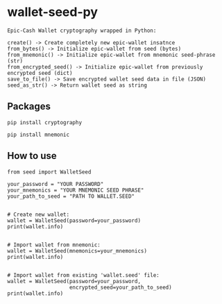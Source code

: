 # wallet-seed-py
    Epic-Cash Wallet cryptography wrapped in Python:

    create() -> Create completely new epic-wallet insatnce
    from_bytes() -> Initialize epic-wallet from seed (bytes)
    from_mnemonic() -> Initialize epic-wallet from mnemonic seed-phrase (str)
    from_encrypted_seed() -> Initialize epic-wallet from previously encrypted seed (dict)
    save_to_file() -> Save encrypted wallet seed data in file (JSON)
    seed_as_str() -> Return wallet seed as string

## Packages
`pip install cryptography`

`pip install mnemonic`
## How to use
```
from seed import WalletSeed

your_password = "YOUR PASSWORD"
your_mnemonics = "YOUR MNEMONIC SEED PHRASE"
your_path_to_seed = "PATH TO WALLET.SEED"


# Create new wallet:
wallet = WalletSeed(password=your_password)
print(wallet.info)


# Import wallet from mnemonic:
wallet = WalletSeed(mnemonics=your_mnemonics)
print(wallet.info)


# Import wallet from existing 'wallet.seed' file:
wallet = WalletSeed(password=your_password, 
                    encrypted_seed=your_path_to_seed)
print(wallet.info)
```
